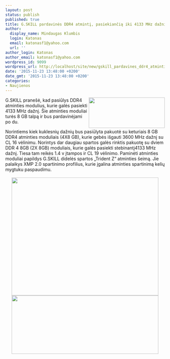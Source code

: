 ```yaml
---
layout: post
status: publish
published: true
title: G.SKILL pardavinės DDR4 atmintį, pasiekiančią iki 4133 MHz dažnį
author:
  display_name: Mindaugas Klumbis
  login: Katonas
  email: katonasf1@yahoo.com
  url: ''
author_login: Katonas
author_email: katonasf1@yahoo.com
wordpress_id: 9099
wordpress_url: http://localhost/site/new/gskill_pardavines_ddr4_atminti_pasiekiancia_iki_4133_mhz_dazni/
date: '2015-11-23 13:48:00 +0200'
date_gmt: '2015-11-23 13:48:00 +0200'
categories:
- Naujienos
---
```

<p>
	<a href="http://technews.lt/userfiles/192c.jpg"><img alt="" src="http://technews.lt/userfiles/192c.jpg" style="width: 240px; height: 96px; float: right;" /></a>G.SKILL prane&scaron;ė, kad pasiūlys DDR4 atminties modulius, kurie galės pasiekti 4133 MHz dažnį. &Scaron;ie atminties moduliai turės 8 GB talpą ir bus pardavinėjami po du.</p>
<div>
	Norintiems kiek kuklesnių dažnių bus pasiūlyta pakuotė su keturiais 8 GB DDR4 atminties moduliais (4X8 GB), kurie gebės i&scaron;gauti 3600 MHz dažnį su CL 16 vėlinimu. Norintys dar daugiau spartos galės rinktis pakuotę su dviem DDR 4 8GB (2X 8GB) moduliais, kurie galės pasiekti stebinantį4133 MHz dažnį. Tiesa tam reikės 1.4 v įtampos ir CL 19 vėlinimo. Paminėti atminties moduliai papildys G.SKILL didelės spartos &bdquo;Trident Z&ldquo; atminties &scaron;eimą. Jie palaikys XMP 2.0 spartinimo profilius, kurie įgalina atminties spartinimą kelių mygtuku paspaudimu.</div>
<div>
	&nbsp;</div>
<div style="text-align: center;">
	<a href="http://technews.lt/userfiles/192a.jpg"><img alt="" src="http://technews.lt/userfiles/192a.jpg" style="width: 464px; height: 371px;" /></a></div>
<div style="text-align: center;">
	<a href="http://technews.lt/userfiles/192b.jpg"><img alt="" src="http://technews.lt/userfiles/192b.jpg" style="width: 464px; height: 184px;" /></a></div>
